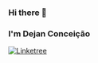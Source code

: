 ### Hi there 👾

### I'm Dejan Conceição
<!--
**dejanmc/dejanmc** is a ✨ _special_ ✨ repository because its `README.md` (this file) appears on your GitHub profile.

Here are some ideas to get you started:

- 🔭 I’m currently working on ...
- 🌱 I’m currently learning ...
- 👯 I’m looking to collaborate on ...
- 🤔 I’m looking for help with ...
- 💬 Ask me about ...
- 📫 How to reach me: ...
- 😄 Pronouns: ...
- ⚡ Fun fact: ...

<div>

  <img height="180em" src="https://github-readme-stats.vercel.app/api?username=dejanmc&show_icons=true&theme=algolia"/>
 <img height="180em" src="https://github-readme-stats.vercel.app/api/top-langs/?username=dejanmc&layout=compact&theme=algolia"/>
  
</div>
-->
[![Linketree](https://img.shields.io/badge/linktree-39E09B?style=for-the-badge&logo=linktree&logoColor=white)](https://linktr.ee/dejanmconceicao)
<!-- [![LinkedIn](https://img.shields.io/badge/LinkedIn-0077B5?style=for-the-badge&logo=linkedin&logoColor=white)](www.linkedin.com/in/dejanmconceicao)
[![Academia](https://img.shields.io/badge/Academia-fff?style=for-the-badge&logo=academia&logoColor=black)](https://ufpa.academia.edu/dejanmconceicao/)
[![Twitter](https://img.shields.io/badge/Twitter-1DA1F2?style=for-the-badge&logo=twitter&logoColor=white)](https://twitter.com/DeJaNMc)
